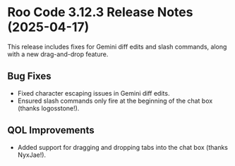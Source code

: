 # Roo Code 3.12.3 Release Notes (2025-04-17)

This release includes fixes for Gemini diff edits and slash commands, along with a new drag-and-drop feature.

## Bug Fixes

*   Fixed character escaping issues in Gemini diff edits.
*   Ensured slash commands only fire at the beginning of the chat box (thanks logosstone!).

## QOL Improvements

*   Added support for dragging and dropping tabs into the chat box (thanks NyxJae!).